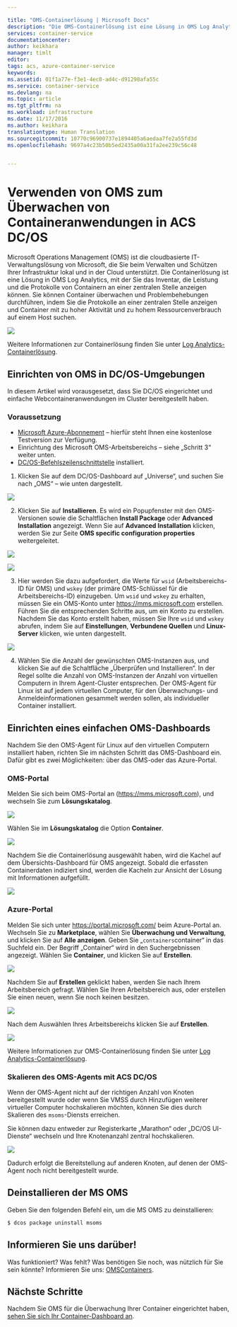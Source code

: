 ```yaml
---

title: "OMS-Containerlösung | Microsoft Docs"
description: "Die OMS-Containerlösung ist eine Lösung in OMS Log Analytics, mit der Sie das Inventar, die Leistung und die Protokolle von Containern an einer zentralen Stelle anzeigen können. Sie können Container überwachen und Problembehebungen durchführen, indem Sie die Protokolle an einer zentralen Stelle anzeigen und Container mit hoher Aktivität auf einem Host suchen."
services: container-service
documentationcenter: 
author: keikhara
manager: timlt
editor: 
tags: acs, azure-container-service
keywords: 
ms.assetid: 01f1a77e-f3e1-4ec0-ad4c-d91298afa55c
ms.service: container-service
ms.devlang: na
ms.topic: article
ms.tgt_pltfrm: na
ms.workload: infrastructure
ms.date: 11/17/2016
ms.author: keikhara
translationtype: Human Translation
ms.sourcegitcommit: 10770c96900737e1894405a6aedaa7fe2a55fd3d
ms.openlocfilehash: 9697a4c23b50b5ed2435a00a31fa2ee239c56c48


---
```


# <a name="using-oms-to-monitor-container-applications-on-acs-dcos"></a>Verwenden von OMS zum Überwachen von Containeranwendungen in ACS DC/OS

Microsoft Operations Management (OMS) ist die cloudbasierte IT-Verwaltungslösung von Microsoft, die Sie beim Verwalten und Schützen Ihrer Infrastruktur lokal und in der Cloud unterstützt. Die Containerlösung ist eine Lösung in OMS Log Analytics, mit der Sie das Inventar, die Leistung und die Protokolle von Containern an einer zentralen Stelle anzeigen können. Sie können Container überwachen und Problembehebungen durchführen, indem Sie die Protokolle an einer zentralen Stelle anzeigen und Container mit zu hoher Aktivität und zu hohem Ressourcenverbrauch auf einem Host suchen.

![](media/container-service-monitoring-oms/image1.png)

Weitere Informationen zur Containerlösung finden Sie unter [Log Analytics-Containerlösung](../log-analytics/log-analytics-containers.md).

## <a name="setting-up-oms-from-the-dcos-universe"></a>Einrichten von OMS in DC/OS-Umgebungen


In diesem Artikel wird vorausgesetzt, dass Sie DC/OS eingerichtet und einfache Webcontaineranwendungen im Cluster bereitgestellt haben.

### <a name="pre-requisite"></a>Voraussetzung
- [Microsoft Azure-Abonnement](https://azure.microsoft.com/free/) – hierfür steht Ihnen eine kostenlose Testversion zur Verfügung.  
- Einrichtung des Microsoft OMS-Arbeitsbereichs – siehe „Schritt 3“ weiter unten.
- [DC/OS-Befehlszeilenschnittstelle](https://dcos.io/docs/1.8/usage/cli/install/) installiert.

1. Klicken Sie auf dem DC/OS-Dashboard auf „Universe“, und suchen Sie nach „OMS“ – wie unten dargestellt.

![](media/container-service-monitoring-oms/image2.png)

2. Klicken Sie auf **Installieren**. Es wird ein Popupfenster mit den OMS-Versionen sowie die Schaltflächen **Install Package** oder **Advanced Installation** angezeigt. Wenn Sie auf **Advanced Installation** klicken, werden Sie zur Seite **OMS specific configuration properties** weitergeleitet.

![](media/container-service-monitoring-oms/image3.png)

![](media/container-service-monitoring-oms/image4.png)

3. Hier werden Sie dazu aufgefordert, die Werte für `wsid` (Arbeitsbereichs-ID für OMS) und `wskey` (der primäre OMS-Schlüssel für die Arbeitsbereichs-ID) einzugeben. Um `wsid` und `wskey` zu erhalten, müssen Sie ein OMS-Konto unter <https://mms.microsoft.com> erstellen.
Führen Sie die entsprechenden Schritte aus, um ein Konto zu erstellen. Nachdem Sie das Konto erstellt haben, müssen Sie Ihre `wsid` und `wskey` abrufen, indem Sie auf **Einstellungen**, **Verbundene Quellen** und **Linux-Server** klicken, wie unten dargestellt.

 ![](media/container-service-monitoring-oms/image5.png)

4. Wählen Sie die Anzahl der gewünschten OMS-Instanzen aus, und klicken Sie auf die Schaltfläche „Überprüfen und Installieren“. In der Regel sollte die Anzahl von OMS-Instanzen der Anzahl von virtuellen Computern in Ihrem Agent-Cluster entsprechen. Der OMS-Agent für Linux ist auf jedem virtuellen Computer, für den Überwachungs- und Anmeldeinformationen gesammelt werden sollen, als individueller Container installiert.

## <a name="setting-up-a-simple-oms-dashboard"></a>Einrichten eines einfachen OMS-Dashboards

Nachdem Sie den OMS-Agent für Linux auf den virtuellen Computern installiert haben, richten Sie im nächsten Schritt das OMS-Dashboard ein. Dafür gibt es zwei Möglichkeiten: über das OMS-oder das Azure-Portal.

### <a name="oms-portal"></a>OMS-Portal 

Melden Sie sich beim OMS-Portal an (<https://mms.microsoft.com>), und wechseln Sie zum **Lösungskatalog**.

![](media/container-service-monitoring-oms/image6.png)

Wählen Sie im **Lösungskatalog** die Option **Container**.

![](media/container-service-monitoring-oms/image7.png)

Nachdem Sie die Containerlösung ausgewählt haben, wird die Kachel auf dem Übersichts-Dashboard für OMS angezeigt. Sobald die erfassten Containerdaten indiziert sind, werden die Kacheln zur Ansicht der Lösung mit Informationen aufgefüllt.

![](media/container-service-monitoring-oms/image8.png)

### <a name="azure-portal"></a>Azure-Portal 

Melden Sie sich unter <https://portal.microsoft.com/> beim Azure-Portal an. Wechseln Sie zu **Marketplace**, wählen Sie **Überwachung und Verwaltung**, und klicken Sie auf **Alle anzeigen**. Geben Sie „`containers`container“ in das Suchfeld ein. Der Begriff „Container“ wird in den Suchergebnissen angezeigt. Wählen Sie **Container**, und klicken Sie auf **Erstellen**.

![](media/container-service-monitoring-oms/image9.png)

Nachdem Sie auf **Erstellen** geklickt haben, werden Sie nach Ihrem Arbeitsbereich gefragt. Wählen Sie Ihren Arbeitsbereich aus, oder erstellen Sie einen neuen, wenn Sie noch keinen besitzen.

![](media/container-service-monitoring-oms/image10.PNG)

Nach dem Auswählen Ihres Arbeitsbereichs klicken Sie auf **Erstellen**.

![](media/container-service-monitoring-oms/image11.png)

Weitere Informationen zur OMS-Containerlösung finden Sie unter [Log Analytics-Containerlösung](../log-analytics/log-analytics-containers.md).

### <a name="how-to-scale-oms-agent-with-acs-dcos"></a>Skalieren des OMS-Agents mit ACS DC/OS 

Wenn der OMS-Agent nicht auf der richtigen Anzahl von Knoten bereitgestellt wurde oder wenn Sie VMSS durch Hinzufügen weiterer virtueller Computer hochskalieren möchten, können Sie dies durch Skalieren des `msoms`-Diensts erreichen.

Sie können dazu entweder zur Registerkarte „Marathon“ oder „DC/OS UI-Dienste“ wechseln und Ihre Knotenanzahl zentral hochskalieren.

![](media/container-service-monitoring-oms/image12.PNG)

Dadurch erfolgt die Bereitstellung auf anderen Knoten, auf denen der OMS-Agent noch nicht bereitgestellt wurde.

## <a name="uninstall-ms-oms"></a>Deinstallieren der MS OMS

Geben Sie den folgenden Befehl ein, um die MS OMS zu deinstallieren:

```bash
$ dcos package uninstall msoms
```

## <a name="let-us-know"></a>Informieren Sie uns darüber!
Was funktioniert? Was fehlt? Was benötigen Sie noch, was nützlich für Sie sein könnte? Informieren Sie uns: <a href="mailto:OMSContainers@microsoft.com">OMSContainers</a>.

## <a name="next-steps"></a>Nächste Schritte

 Nachdem Sie OMS für die Überwachung Ihrer Container eingerichtet haben, [sehen Sie sich Ihr Container-Dashboard an](../log-analytics/log-analytics-containers.md).



<!--HONumber=Nov16_HO3-->


